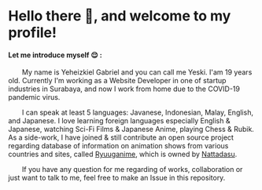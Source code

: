# Hello there 👋, and welcome to my profile!

#### Let me introduce myself :relieved: :

&emsp;&emsp;My name is Yeheizkiel Gabriel and you can call me Yeski. I'am 19 years old. Currently I'm working as a Website Developer in one of startup industries in Surabaya, and now I work from home due to the COVID-19 pandemic virus.
  
&emsp;&emsp;I can speak at least 5 languages: Javanese, Indonesian, Malay, English, and Japanese. I love learning foreign languages especially English & Japanese, watching Sci-Fi Films & Japanese Anime, playing Chess & Rubik. As a side-work, I have joined & still contribute an open source project regarding database of information on animation shows from various countries and sites, called [Ryuuganime](https://github.com/ryuuganime "Open-source Anime Database Project"), which is owned by [Nattadasu](https://github.com/nattadasu "The owner of Ryuuganime Project").

&emsp;&emsp;If you have any question for me regarding of works, collaboration or just want to talk to me, feel free to make an Issue in this repository.
      
<!--
**yeheizkiel/yeheizkiel** is a ✨ _special_ ✨ repository because its `README.md` (this file) appears on your GitHub profile.

Here are some ideas to get you started:

- 🔭 I’m currently working on ...
- 🌱 I’m currently learning ...
- 👯 I’m looking to collaborate on ...
- 🤔 I’m looking for help with ...
- 💬 Ask me about ...
- 📫 How to reach me: ...
- 😄 Pronouns: ...
- ⚡ Fun fact: ...
-->
